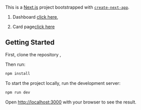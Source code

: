 This is a [Next.js](https://nextjs.org/) project bootstrapped with [`create-next-app`](https://github.com/vercel/next.js/tree/canary/packages/create-next-app).

1. Dashboard [click here](https://dashboard-git-main-ezejioforcosmas-gmailcom.vercel.app/),

2. Card page[click here](https://dashboard-git-main-ezejioforcosmas-gmailcom.vercel.app/cards)

## Getting Started

First, clone the repository ,

Then run:

```bash
npm install
```

To start the project locally, run the development server:

```bash
npm run dev

```

Open [http://localhost:3000](http://localhost:3000) with your browser to see the result.
